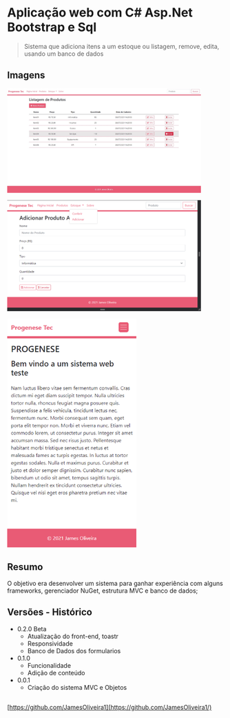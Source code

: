# Aplicação web com C# Asp.Net Bootstrap e Sql

> Sistema que adiciona itens a um estoque ou listagem, remove, edita, usando um banco de dados

## Imagens 

<p>
  <img src="images/image01.png" width="450" title="preview">
  <p>    </p>
  <img src="images/image03.png" width="450" alt="preview">
  <p>    </p>
  <img src="images/image02.png" width="300" alt="preview">
  
</p>

## Resumo

O objetivo era desenvolver um sistema para ganhar experiência com alguns frameworks, gerenciador NuGet, estrutura MVC e banco de dados;  

## Versões - Histórico

* 0.2.0 Beta
    * Atualização do front-end, toastr
    * Responsividade
    * Banco de Dados dos formularios
* 0.1.0
    * Funcionalidade
    * Adição de conteúdo
* 0.0.1
    * Criação do sistema MVC e Objetos

## 

[https://github.com/JamesOliveira1](https://github.com/JamesOliveira1/)



